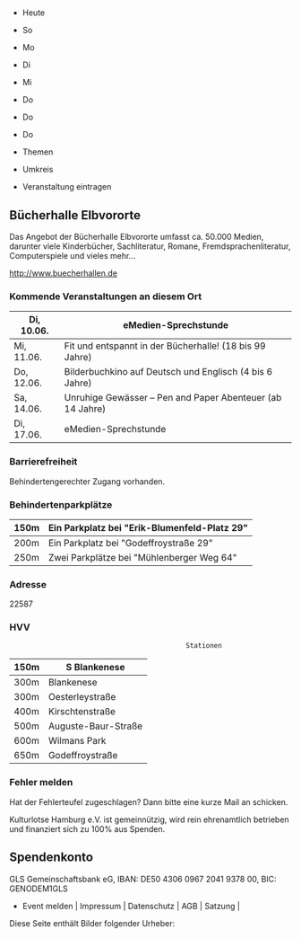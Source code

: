 # 

- Heute
- So
- Mo
- Di
- Mi
- Do
- Do
- Do

- Themen
- Umkreis

- Veranstaltung eintragen

## Bücherhalle Elbvororte

<!-- image -->

Das Angebot der Bücherhalle Elbvororte umfasst ca. 50.000 Medien, darunter viele Kinderbücher, Sachliteratur, Romane, Fremdsprachenliteratur, Computerspiele und vieles mehr...
						


http://www.buecherhallen.de

### Kommende Veranstaltungen an diesem Ort

| Di, 10.06.   |  eMedien-Sprechstunde                                     |
|--------------|-----------------------------------------------------------|
| Mi, 11.06.   | Fit und entspannt in der Bücherhalle! (18 bis 99 Jahre)   |
| Do, 12.06.   | Bilderbuchkino auf Deutsch und Englisch (4 bis 6 Jahre)   |
| Sa, 14.06.   | Unruhige Gewässer – Pen and Paper Abenteuer (ab 14 Jahre) |
| Di, 17.06.   | eMedien-Sprechstunde                                      |

### Barrierefreiheit

Behindertengerechter Zugang vorhanden.

### Behindertenparkplätze

| 150m    | Ein Parkplatz bei "Erik-Blumenfeld-Platz  29"   |
|---------|-------------------------------------------------|
| 200m    | Ein Parkplatz bei "Godeffroystraße  29"         |
| 250m    | Zwei Parkplätze bei "Mühlenberger Weg 64"       |

### Adresse

22587

### HVV
                                                Stationen

| 150m   | S Blankenese        |
|--------|---------------------|
| 300m   | Blankenese          |
| 300m   | Oesterleystraße     |
| 400m   | Kirschtenstraße     |
| 500m   | Auguste-Baur-Straße |
| 600m   | Wilmans Park        |
| 650m   | Godeffroystraße     |

### Fehler melden

Hat der Fehlerteufel zugeschlagen? Dann bitte eine kurze Mail an 
 schicken.

Kulturlotse Hamburg e.V. ist gemeinnützig, wird rein ehrenamtlich betrieben und finanziert sich zu 100% aus Spenden.

## Spendenkonto

GLS Gemeinschaftsbank eG, IBAN: DE50 4306 0967 2041 9378 00, BIC: GENODEM1GLS

- Event melden | Impressum | Datenschutz | AGB | Satzung |

Diese Seite enthält Bilder folgender Urheber:

<!-- image -->